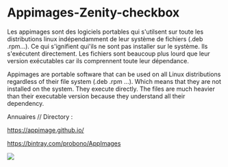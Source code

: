 # Appimages-Zenity-checkbox

Les appimages sont des logiciels portables qui s'utilsent sur toute les distributions linux indépendamment de leur système de fichiers (.deb .rpm...). Ce qui s'ignifient qui'ils ne sont pas installer sur le système. Ils s'exécutent directement. Les fichiers sont beaucoup plus lourd que leur version exécutables car ils comprennent toute leur dépendance.


Appimages are portable software that can be used on all Linux distributions regardless of their file system (.deb .rpm ...). Which means that they are not installed on the system. They execute directly. The files are much heavier than their executable version because they understand all their dependency.

Annuaires // Directory :

https://appimage.github.io/


https://bintray.com/probono/AppImages

![](https://user-images.githubusercontent.com/5204232/71821264-f2caf580-3091-11ea-9554-4f8dcc5c8099.png)
